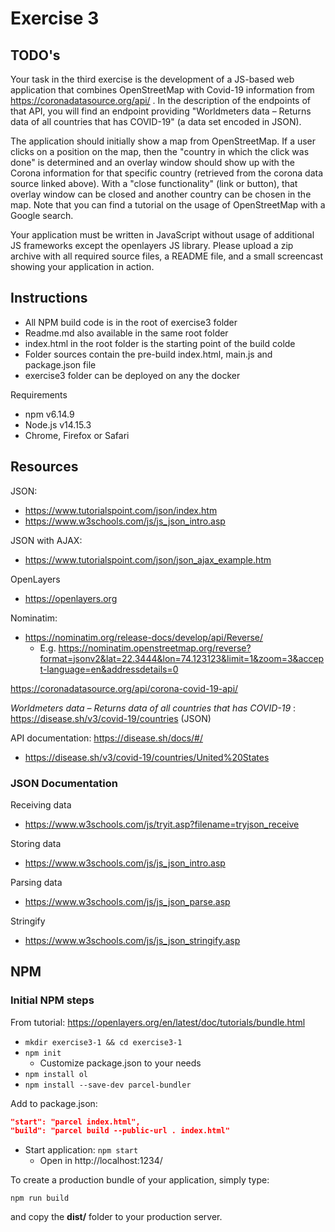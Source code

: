# Exercise 3

## TODO's

Your task in the third exercise is the development of a JS-based web application that combines OpenStreetMap with Covid-19 information from https://coronadatasource.org/api/ . In the description of the endpoints of that API, you will find an endpoint providing "Worldmeters data – Returns data of all countries that has COVID-19" (a data set encoded in JSON).

The application should initially show a map from OpenStreetMap. If a user clicks on a position on the map, then the "country in which the click was done" is determined and an overlay window should show up with the Corona information for that specific country (retrieved from the corona data source linked above). With a "close functionality" (link or button), that overlay window can be closed and another country can be chosen in the map. Note that you can find a tutorial on the usage of OpenStreetMap with a Google search.

Your application must be written in JavaScript without usage of additional JS frameworks except the openlayers JS library. Please upload a zip archive with all required source files, a README file, and a small screencast showing your application in action.

## Instructions

- All NPM build code is in the root of exercise3 folder
- Readme.md also available in the same root folder
- index.html in the root folder is the starting point of the build colde
- Folder sources contain the pre-build index.html, main.js and package.json file
- exercise3 folder can be deployed on any the docker

Requirements

- npm v6.14.9
- Node.js v14.15.3
- Chrome, Firefox or Safari

## Resources

JSON:
- https://www.tutorialspoint.com/json/index.htm
- https://www.w3schools.com/js/js_json_intro.asp

JSON with AJAX:
- https://www.tutorialspoint.com/json/json_ajax_example.htm

OpenLayers
- https://openlayers.org

Nominatim:
- https://nominatim.org/release-docs/develop/api/Reverse/
    - E.g. https://nominatim.openstreetmap.org/reverse?format=jsonv2&lat=22.3444&lon=74.123123&limit=1&zoom=3&accept-language=en&addressdetails=0

https://coronadatasource.org/api/corona-covid-19-api/

*Worldmeters data – Returns data of all countries that has COVID-19* : https://disease.sh/v3/covid-19/countries (JSON)

API documentation: https://disease.sh/docs/#/
- https://disease.sh/v3/covid-19/countries/United%20States

### JSON Documentation

Receiving data
- https://www.w3schools.com/js/tryit.asp?filename=tryjson_receive

Storing data
- https://www.w3schools.com/js/js_json_intro.asp

Parsing data
- https://www.w3schools.com/js/js_json_parse.asp 

Stringify
- https://www.w3schools.com/js/js_json_stringify.asp

## NPM

### Initial NPM steps

From tutorial: https://openlayers.org/en/latest/doc/tutorials/bundle.html

- `mkdir exercise3-1 && cd exercise3-1`
- `npm init`
    - Customize package.json to your needs
- `npm install ol`
- `npm install --save-dev parcel-bundler`

Add to package.json:

```json
"start": "parcel index.html",
"build": "parcel build --public-url . index.html"
```

- Start application: `npm start`
    - Open in http://localhost:1234/

To create a production bundle of your application, simply type:

`npm run build`

and copy the **dist/**   folder to your production server.








